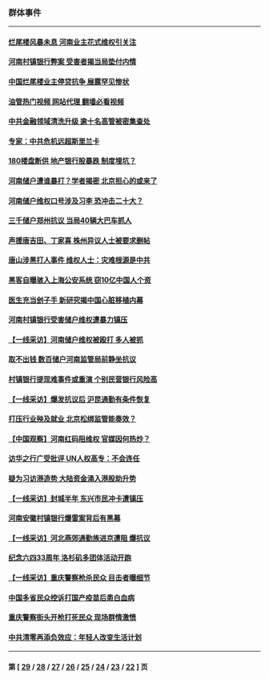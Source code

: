 ### 群体事件
---
#### [烂尾楼风暴未息 河南业主花式维权引关注](../../pages/ncid279/n13794519.md?08080445) 
#### [河南村镇银行弊案 受害者揭当局垫付内情](../../pages/ncid279/n13791990.md?08080445) 
#### [中国烂尾楼业主停贷抗争 展露罕见惨状](../../pages/ncid279/n13787794.md?08080445) 
#### [油管热门视频 网站代理 翻墙必看视频](http://209.222.30.114:81/youtube.html?08080445)
#### [中共金融领域清洗升级 逾十名高管被密集查处](../../pages/ncid279/n13782694.md?08080445) 
#### [专家：中共危机远超斯里兰卡](../../pages/ncid279/n13782248.md?08080445) 
#### [180楼盘断供 地产银行股暴跌 制度埋坑？](../../pages/ncid279/n13780778.md?08080445) 
#### [河南储户遭谁暴打？学者揭密 北京担心的或来了](../../pages/ncid279/n13779407.md?08080445) 
#### [河南储户维权口号涉及习李 恐冲击二十大？](../../pages/ncid279/n13778148.md?08080445) 
#### [三千储户郑州抗议 当局40辆大巴车抓人](../../pages/ncid279/n13777593.md?08080445) 
#### [声援唐吉田、丁家喜 株州异议人士被要求删帖](../../pages/ncid279/n13775534.md?08080445) 
#### [唐山涉黑打人事件 维权人士：灾难根源是中共](../../pages/ncid279/n13773534.md?08080445) 
#### [黑客自曝骇入上海公安系统 窃10亿中国人个资](../../pages/ncid279/n13773395.md?08080445) 
#### [医生充当刽子手 新研究揭中国心脏移植内幕](../../pages/ncid279/n13772291.md?08080445) 
#### [河南村镇银行受害储户维权遭暴力镇压](../../pages/ncid279/n13770841.md?08080445) 
#### [【一线采访】河南储户维权被殴打 多人被抓](../../pages/ncid279/n13768629.md?08080445) 
#### [取不出钱 数百储户河南监管局前静坐抗议](../../pages/ncid279/n13767198.md?08080445) 
#### [村镇银行提现难事件或重演 个别民营银行风险高](../../pages/ncid279/n13764495.md?08080445) 
#### [【一线采访】爆发抗议后 沪昆通勤有条件恢复](../../pages/ncid279/n13763504.md?08080445) 
#### [打压行业殃及就业 北京松绑监管能奏效？](../../pages/ncid279/n13761130.md?08080445) 
#### [【中国观察】河南红码阻维权 官媒因何热炒？](../../pages/ncid279/n13760146.md?08080445) 
#### [访华之行广受批评 UN人权高专：不会连任](../../pages/ncid279/n13758655.md?08080445) 
#### [疑为习访港造势 大陆资金涌入港股助升势](../../pages/ncid279/n13756127.md?08080445) 
#### [【一线采访】封城半年 东兴市民冲卡遭镇压](../../pages/ncid279/n13754277.md?08080445) 
#### [河南安徽村镇银行爆雷案背后有黑幕](../../pages/ncid279/n13754230.md?08080445) 
#### [【一线采访】河北燕郊通勤族进京遭阻 爆抗议](../../pages/ncid279/n13749999.md?08080445) 
#### [纪念六四33周年 洛杉矶多团体活动开跑](../../pages/ncid279/n13749760.md?08080445) 
#### [【一线采访】重庆警察枪杀民众 目击者曝细节](../../pages/ncid279/n13749360.md?08080445) 
#### [中国多省民众控诉打国产疫苗后患白血病](../../pages/ncid279/n13748740.md?08080445) 
#### [重庆警察街头开枪打死民众 现场群情激愤](../../pages/ncid279/n13749070.md?08080445) 
#### [中共清零再添负效应：年轻人改变生活计划](../../pages/ncid279/n13748102.md?08080445) 

---
#### 第 [ [29](./29.md?08080445) / [28](./28.md?08080445) / [27](./27.md?08080445) / [26](./26.md?08080445) / [25](./25.md?08080445) / [24](./24.md?08080445) / [23](./23.md?08080445) / [22](./22.md?08080445) ] 页
